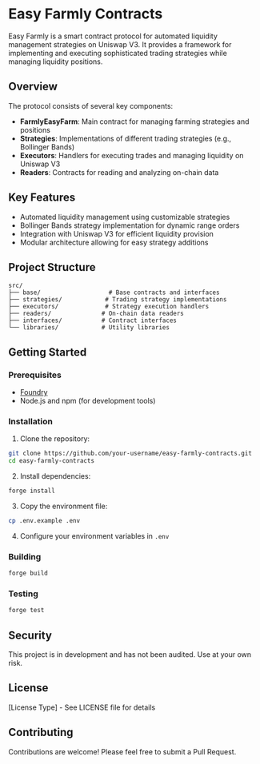 # Easy Farmly Contracts

Easy Farmly is a smart contract protocol for automated liquidity management strategies on Uniswap V3. It provides a framework for implementing and executing sophisticated trading strategies while managing liquidity positions.

## Overview

The protocol consists of several key components:

- **FarmlyEasyFarm**: Main contract for managing farming strategies and positions
- **Strategies**: Implementations of different trading strategies (e.g., Bollinger Bands)
- **Executors**: Handlers for executing trades and managing liquidity on Uniswap V3
- **Readers**: Contracts for reading and analyzing on-chain data

## Key Features

- Automated liquidity management using customizable strategies
- Bollinger Bands strategy implementation for dynamic range orders
- Integration with Uniswap V3 for efficient liquidity provision
- Modular architecture allowing for easy strategy additions

## Project Structure

```
src/
├── base/                   # Base contracts and interfaces
├── strategies/            # Trading strategy implementations
├── executors/             # Strategy execution handlers
├── readers/              # On-chain data readers
├── interfaces/           # Contract interfaces
└── libraries/            # Utility libraries
```

## Getting Started

### Prerequisites

- [Foundry](https://github.com/foundry-rs/foundry)
- Node.js and npm (for development tools)

### Installation

1. Clone the repository:

```bash
git clone https://github.com/your-username/easy-farmly-contracts.git
cd easy-farmly-contracts
```

2. Install dependencies:

```bash
forge install
```

3. Copy the environment file:

```bash
cp .env.example .env
```

4. Configure your environment variables in `.env`

### Building

```bash
forge build
```

### Testing

```bash
forge test
```

## Security

This project is in development and has not been audited. Use at your own risk.

## License

[License Type] - See LICENSE file for details

## Contributing

Contributions are welcome! Please feel free to submit a Pull Request.

